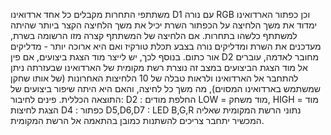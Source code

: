 משתתפי התחרות מקבלים כל אחד ארדואינו D1 עם נורה RGB וכן כפתור הארדואינו ימדוד את משך הלחיצה על הכפתור השרת יכיל את משך הלחיצה הקצר ביותר שהיתה למשתתף כלשהו בתחרות.
אם הלחיצה של המשתתף קצרה מזו הרשומה בשרת, מעדכנים את השרת ומדליקים נורה בצבע תכלת טורקיז ואם היא ארוכה יותר - מדליקים אור כתום.
בנוסף לכך, יש לייצר מוד הצגת ביצועים, אם פין D2 מחובר לאדמה, עוברים אל מוד הצגת הביצועים במצב זה נוצרת רשת מקומית של הארדואינו שבעזרתה ניתן להתחבר אל הארדואינו ולראות טבלה של 10 הלחיצות האחרונות (של אותו שחקן שמשתמש בארדואינו המסוים),
מה משך כל לחיצה, והאם היא היתה שיפור ביצועים של התוצאה הכללית.
פינים לחיבור:
D2 : החלפת מודים LOW = מוד משחק, HIGH = מוד הצגת לחיצות
D4 : כפתור
D5,D6,D7 : LED B,G,R
נתוני הרשת המקומית שאליה המכשיר יתחבר צריכים להשתנות כמובן בהתאמה אל הרשת המקומית.













